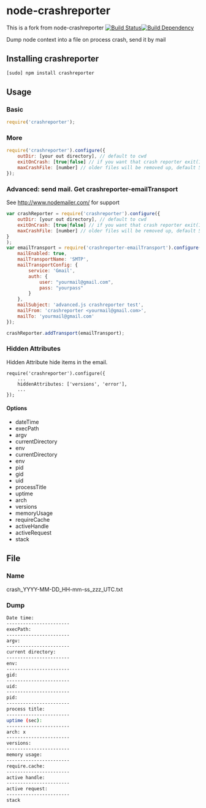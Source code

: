# node-crashreporter
This is a fork from 
node-crashreporter [![Build Status](https://travis-ci.org/cbohm/node-crashreporter.png?branch=master)](https://travis-ci.org/sdolard/node-crashreporter)[![Build Dependency](https://david-dm.org/sdolard/node-crashreporter.png)](https://david-dm.org/sdolard/node-crashreporter)

Dump node context into a file on process crash, send it by mail

## Installing crashreporter

```bash
[sudo] npm install crashreporter
```

## Usage

### Basic

```javascript
require('crashreporter');
```

### More

```javascript
require('crashreporter').configure({
    outDir: [your out directory], // default to cwd
    exitOnCrash: [true|false] // if you want that crash reporter exit(1) for you, default to true,
    maxCrashFile: [number] // older files will be removed up, default 5 files are kept
});
```

### Advanced: send mail. Get crashreporter-emailTransport

See <http://www.nodemailer.com/> for support

```javascript
var crashReporter = require('crashreporter').configure({
    outDir: [your out directory], // default to cwd
    exitOnCrash: [true|false] // if you want that crash reporter exit(1) for you, default to true,
    maxCrashFile: [number] // older files will be removed up, default 5 files are kept
}
);
var emailTransport = require('crashreporter-emailTransport').configure({
    mailEnabled: true,
    mailTransportName: 'SMTP',
    mailTransportConfig: {
        service: 'Gmail',
        auth: {
            user: "yourmail@gmail.com",
            pass: "yourpass"
        }
    },
    mailSubject: 'advanced.js crashreporter test',
    mailFrom: 'crashreporter <yourmail@gmail.com>',
    mailTo: 'yourmail@gmail.com'
});

crashReporter.addTransport(emailTransport);
```

### Hidden Attributes

Hidden Attribute hide items in the email.

```
require('crashreporter').configure({
    ...
    hiddenAttributes: ['versions', 'error'],
    ...
});
```

####  Options

* dateTime
* execPath
* argv
* currentDirectory
* env
* currentDirectory
* env
* pid
* gid
* uid
* processTitle
* uptime
* arch
* versions
* memoryUsage
* requireCache
* activeHandle
* activeRequest
* stack

## File

### Name

crash_YYYY-MM-DD_HH-mm-ss_zzz_UTC.txt

### Dump

```bash
Date time:
-----------------------
execPath:
-----------------------
argv:
-----------------------
current directory:
-----------------------
env:
-----------------------
gid:
-----------------------
uid:
-----------------------
pid:
-----------------------
process title:
-----------------------
uptime (sec):
-----------------------
arch: x
-----------------------
versions:
-----------------------
memory usage:
-----------------------
require.cache:
-----------------------
active handle:
-----------------------
active request:
-----------------------
stack
```
